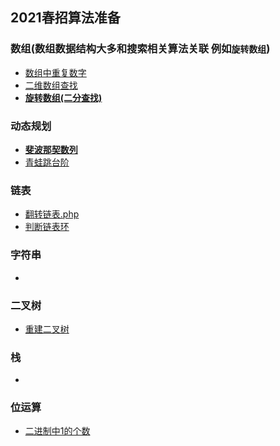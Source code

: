 ## 2021春招算法准备

### 数组(数组数据结构大多和搜索相关算法关联 例如`旋转数组`)
- [数组中重复数字](https://github.com/wuye251/algorithm/blob/master/%E9%9D%A2%E8%AF%95%E5%87%86%E5%A4%87/2021/%E5%89%91%E6%8C%87offer/%E6%89%BE%E5%87%BA%E9%87%8D%E5%A4%8D%E6%95%B0%E5%AD%97.c)
- [二维数组查找]()
- **[旋转数组(二分查找)](https://github.com/wuye251/algorithm/blob/master/%E9%9D%A2%E8%AF%95%E5%87%86%E5%A4%87/2021/%E5%89%91%E6%8C%87offer/%E6%97%8B%E8%BD%AC%E6%95%B0%E7%BB%84%E7%9A%84%E6%9C%80%E5%B0%8F%E6%95%B0%E5%AD%97.go)**

### 动态规划
- __[斐波那契数列](https://github.com/wuye251/algorithm/blob/master/%E9%9D%A2%E8%AF%95%E5%87%86%E5%A4%87/2021/%E5%89%91%E6%8C%87offer/%E6%96%90%E6%B3%A2%E9%82%A3%E5%A5%91%E6%95%B0.go)__
- [青蛙跳台阶](https://github.com/wuye251/algorithm/blob/master/%E9%9D%A2%E8%AF%95%E5%87%86%E5%A4%87/2021/%E5%89%91%E6%8C%87offer/%E9%9D%92%E8%9B%99%E8%B7%B3%E5%8F%B0%E9%98%B6.go)

### 链表
- [翻转链表.php](https://github.com/wuye251/algorithm/blob/master/%E5%8A%9B%E6%89%A3/%E9%9D%A2%E8%AF%95%E5%87%86%E5%A4%87/2020/206.%20Reverse%20Linked%20List.php)
- [判断链表环](https://github.com/wuye251/algorithm/blob/master/%E9%9D%A2%E8%AF%95%E5%87%86%E5%A4%87/2021/%E5%88%A4%E6%96%AD%E9%93%BE%E8%A1%A8%E6%9C%89%E6%97%A0%E7%8E%AF/%E4%B8%AD%E7%AD%89_%E5%88%A4%E6%96%AD%E6%9C%89%E6%97%A0%E7%8E%AF%26%E8%BF%94%E5%9B%9E%E7%8E%AF%E5%85%A5%E5%8F%A3%E7%82%B9.c)

### 字符串
- []()

### 二叉树
- [重建二叉树]()


### 栈
- []()

### 位运算
- [二进制中1的个数]()
